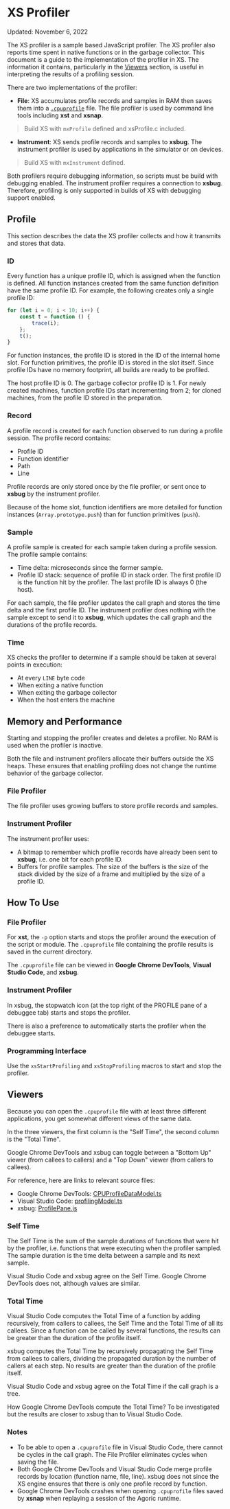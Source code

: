 # XS Profiler
Updated: November 6, 2022

The XS profiler is a sample based JavaScript profiler. The XS profiler also reports time spent in native functions or in the garbage collector. This document is a guide to the implementation of the profiler in XS. The information it contains, particularly in the [Viewers](#viewers) section, is useful in interpreting the results of a profiling session.

There are two implementations of the profiler:

- **File**: XS accumulates profile records and samples in RAM then saves them into a [`.cpuprofile`](https://chromedevtools.github.io/devtools-protocol/tot/Profiler/#type-Profile) file. The file profiler is used by command line tools including **xst** and **xsnap**. 

> Build XS with `mxProfile` defined and xsProfile.c included. 

- **Instrument**: XS sends profile records and samples to **xsbug**. The instrument profiler is used by applications in the simulator or on devices. 

> Build XS with `mxInstrument` defined.

Both profilers require debugging information, so scripts must be build with debugging enabled. The instrument profiler requires a connection to **xsbug**. Therefore, profiling is only supported in builds of XS with debugging support enabled.

<a id="profile"></a>
## Profile
This section describes the data the XS profiler collects and how it transmits and stores that data.

### ID

Every function has a unique profile ID, which is assigned when the function is defined. All function instances created from the same function definition have the same profile ID. For example, the following creates only a single profile ID:

```js
for (let i = 0; i < 10; i++) {
	const t = function () {
		trace(i);
	};
	t();
}
```

For function instances, the profile ID is stored in the ID of the internal home slot. For function primitives, the profile ID is stored in the slot itself. Since profile IDs have no memory footprint, all builds are ready to be profiled.
 
The host profile ID is 0. The garbage collector profile ID is 1. For newly created machines, function profile IDs start incrementing from 2; for cloned machines, from the profile ID stored in the preparation.

### Record

A profile record is created for each function observed to run during a profile session. The profile record contains:

- Profile ID
- Function identifier
- Path
- Line

Profile records are only stored once by the file profiler, or sent once to **xsbug** by the instrument profiler.

Because of the home slot, function identifiers are more detailed for function instances (`Array.prototype.push`) than for function primitives (`push`). 

### Sample

A profile sample is created for each sample taken during a profile session. The profile sample contains:

- Time delta: microseconds since the former sample.
- Profile ID stack: sequence of profile ID in stack order. The first profile ID is the function hit by the profiler. The last profile ID is always 0 (the host).

For each sample, the file profiler updates the call graph and stores the time delta and the first profile ID. The instrument profiler does nothing with the sample except to send it to **xsbug**, which updates the call graph and the durations of the profile records. 

### Time

XS checks the profiler to determine if a sample should be taken at several points in execution:

- At every `LINE` byte code
- When exiting a native function
- When exiting the garbage collector
- When the host enters the machine

<a id="memoryandperformance"></a>
## Memory and Performance

Starting and stopping the profiler creates and deletes a profiler. No RAM is used when the profiler is inactive.

Both  the file and instrument profilers allocate their buffers outside the XS heaps. These ensures that enabling profiling does not change the runtime behavior of the garbage collector.

### File Profiler

The file profiler uses growing buffers to store profile records and samples. 

### Instrument Profiler

The instrument profiler uses:

- A bitmap to remember which profile records have already been sent to **xsbug**, i.e. one bit for each profile ID. 
- Buffers for profile samples. The size of the buffers is the size of the stack divided by the size of a frame and multiplied by the size of a profile ID.

<a id="howtouse"></a>
## How To Use

### File Profiler

For **xst**, the `-p` option starts and stops the profiler around the execution of the script or module. The `.cpuprofile` file containing the profile results is saved in the current directory.

The `.cpuprofile` file can be viewed in **Google Chrome DevTools**, **Visual Studio Code**, and **xsbug**.

### Instrument Profiler

In xsbug, the stopwatch icon (at the top right of the PROFILE pane of a debuggee tab) starts and stops the profiler.

There is also a preference to automatically starts the profiler when the debuggee starts.

### Programming Interface

Use the `xsStartProfiling` and `xsStopProfiling` macros to start and stop the profiler.

<a id="viewers"></a>
## Viewers

Because you can open the `.cpuprofile` file with at least three different applications, you get somewhat different views of the same data.

In the three viewers, the first column is the "Self Time", the second column is the "Total Time". 

Google Chrome DevTools and xsbug can toggle between a "Bottom Up" viewer (from callees to callers) and a "Top Down" viewer (from callers to callees).

For reference, here are links to relevant source files:

- Google Chrome DevTools: [CPUProfileDataModel.ts](https://github.com/ChromeDevTools/devtools-frontend/blob/main/front_end/core/sdk/CPUProfileDataModel.ts)
- Visual Studio Code: [profilingModel.ts](https://github.com/microsoft/vscode/blob/main/src/vs/platform/profiling/common/profilingModel.ts)
- xsbug: [ProfilePane.js](https://github.com/Moddable-OpenSource/moddable/blob/public/tools/xsbug/DebugPane.js)

### Self Time

The Self Time is the sum of the sample durations of functions that were hit by the profiler, i.e. functions that were executing when the profiler sampled. The sample duration is the time delta between a sample and its next sample.

Visual Studio Code and xsbug agree on the Self Time. Google Chrome DevTools does not, although values are similar.

### Total Time

Visual Studio Code computes the Total Time of a function by adding recursively, from callers to callees, the Self Time and the Total Time of all its callees. Since a function can be called by several functions, the results can be greater than the duration of the profile itself.

xsbug computes the Total Time by recursively propagating the Self Time from callees to callers, dividing the propagated duration by the number of callers at each step. No results are greater than the duration of the profile itself.

Visual Studio Code and xsbug agree on the Total Time if the call graph is a tree.

How Google Chrome DevTools compute the Total Time? To be investigated but the results are closer to xsbug than to Visual Studio Code.

### Notes

- To be able to open a `.cpuprofile` file in Visual Studio Code, there cannot be cycles in the call graph. The File Profiler eliminates cycles when saving the file.
- Both Google Chrome DevTools and Visual Studio Code merge profile records by location (function name, file, line). xsbug does not since the XS engine ensures that there is only one profile record by function.
- Google Chrome DevTools crashes when opening `.cpuprofile` files saved by **xsnap** when replaying a session of the Agoric runtime.

